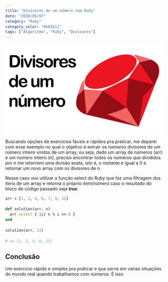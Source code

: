```yaml
---
title: "Divisores de um número com Ruby"
date: "2020/05/07"
category: "Ruby"
category_color: "#e02b11"
tags: ["Algoritmo", "Ruby", "Divisores"]
---
```


![Divisors](./divisors.jpg)

Buscando opções de exercícios fáceis e rápidos pra praticar, me deparei com esse exemplo no qual o objetivo é extrair os números divisores de um número inteiro vindos de um array, ou seja, dado um array de números (arr) e um número inteiro (n), preciso encontrar todos os números que divididos por n me retornem uma divisão exata, isto é, o restante é igual a 0 e retornar um novo array com os divisores de n.

Nesse caso vou utilizar a função select do Ruby que faz uma filtragem dos itens de um array e retorna o próprio item/número caso o resultado do bloco de código passado seja ***true***.

```ruby
arr = [1, 2, 4, 6, 7, 9, 12]

def solution(arr, n)
  arr.select { |i| n % i == 0 }
end

solution(arr, 12)

# => [1, 2, 4, 6, 12]
```

## Conclusão

Um exercício rápido e simples pra praticar e que serve em várias situações do mundo real quando trabalhamos com números. É isso
